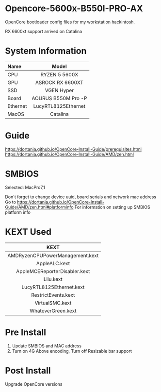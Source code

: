 # Opencore-5600x-B550I-PRO-AX

OpenCore bootloader config files for my workstation hackintosh.

RX 6600xt support arrived on Catalina

# System Information

| Name          | Model               |
| :------------ |:------------------: |
| CPU           | RYZEN 5 5600X       |
| GPU           | ASROCK RX 6600XT    |
| SSD           | VGEN Hyper          |
| Board         | AOURUS B550M Pro -P |
| Ethernet      | LucyRTL8125Ethernet |
| MacOS         | Catalina            |

# Guide

https://dortania.github.io/OpenCore-Install-Guide/prerequisites.html https://dortania.github.io/OpenCore-Install-Guide/AMD/zen.html

# SMBIOS

Selected: MacPro7,1

Don't forget to change device uuid, board serials and network mac address Go to https://dortania.github.io/OpenCore-Install-Guide/AMD/zen.html#platforminfo For information on setting up SMBIOS platform info

# KEXT Used

| KEXT                              |
| :-----------------------------:   |
| AMDRyzenCPUPowerManagement.kext   |
| AppleALC.kext                     |
| AppleMCEReporterDisabler.kext     |
| Lilu.kext                         |
| LucyRTL8125Ethernet.kext          |
| RestrictEvents.kext               |
| VirtualSMC.kext                   |
| WhateverGreen.kext                |


# Pre Install
1. Update SMBIOS and MAC address
2. Turn on 4G Above encoding, Turn off Resizable bar support

# Post Install
Upgrade OpenCore versions




